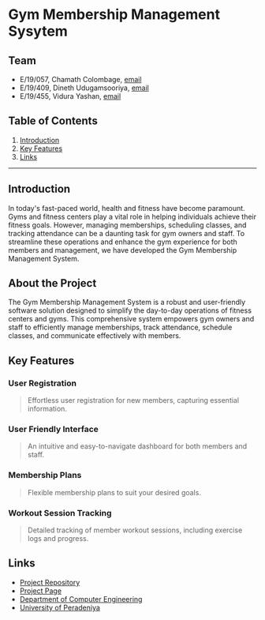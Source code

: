 

[comment]: # "This is the standard layout for the project, but you can clean this and use your own template"

# Gym Membership Management Sysytem

<!-- 
---

This is a sample image, to show how to add images to your page. To learn more options, please refer [this](https://projects.ce.pdn.ac.lk/docs/faq/how-to-add-an-image/)

![Sample Image](./images/sample.png)
 -->

## Team
-  E/19/057, Chamath Colombage, [email](mailto:e19057@eng.pdn.ac.lk)
-  E/19/409, Dineth Udugamsooriya, [email](mailto:e19409@eng.pdn.ac.lk)
-  E/19/455, Vidura Yashan, [email](mailto:e19455@eng.pdn.ac.lk)


## Table of Contents
1. [Introduction](#introduction)
2. [Key Features](#key-features)
3. [Links](#links)

---

## Introduction

In today's fast-paced world, health and fitness have become paramount. Gyms and fitness centers play a vital role in helping individuals achieve their fitness goals. However, managing memberships, scheduling classes, and tracking attendance can be a daunting task for gym owners and staff. To streamline these operations and enhance the gym experience for both members and management, we have developed the Gym Membership Management System.

## About the Project

The Gym Membership Management System is a robust and user-friendly software solution designed to simplify the day-to-day operations of fitness centers and gyms. This comprehensive system empowers gym owners and staff to efficiently manage memberships, track attendance, schedule classes, and communicate effectively with members.

## Key Features

### User Registration
> Effortless user registration for new members, capturing essential information.

### User Friendly Interface
> An intuitive and easy-to-navigate dashboard for both members and staff.

### Membership Plans
> Flexible membership plans to suit your desired goals.

### Workout Session Tracking
> Detailed tracking of member workout sessions, including exercise logs and progress.

## Links

- [Project Repository](https://github.com/Dineth-Udugamasooriya/gym_membership)
- [Project Page](https://dineth-udugamasooriya.github.io/gym_membership/)
- [Department of Computer Engineering](http://www.ce.pdn.ac.lk/)
- [University of Peradeniya](https://eng.pdn.ac.lk/)


[//]: # (Please refer this to learn more about Markdown syntax)
[//]: # (https://github.com/adam-p/markdown-here/wiki/Markdown-Cheatsheet)
